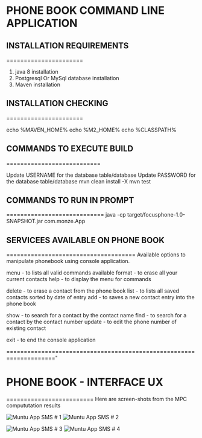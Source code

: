
# PHONE BOOK COMMAND LINE APPLICATION

## INSTALLATION REQUIREMENTS
======================
1. java 8 installation
2. Postgresql Or MySql database installation
3. Maven installation

## INSTALLATION CHECKING
======================

echo %MAVEN_HOME%
echo %M2_HOME%
echo %CLASSPATH%

## COMMANDS TO EXECUTE BUILD
===========================

Update USERNAME for the database table/database
Update PASSWORD for the database table/database
mvn clean install -X
mvn test

## COMMANDS TO RUN IN PROMPT
============================
java -cp target/focusphone-1.0-SNAPSHOT.jar com.monze.App

## SERVICEES AVAILABLE ON PHONE BOOK
=====================================
Available options to manipulate phonebook using console application.

  menu   - to lists all valid commands available
  format - to erase all your current contacts
  help   - to display the menu for commands 

  delete - to erase a contact from the phone book
  list   - to lists all saved contacts sorted by date of entry
  add    - to saves a new contact entry into the phone book
    
  show   - to search for a contact by the contact name
  find   - to search for a contact by the contact number
  update - to edit the phone number of  existing contact

  exit  - to end the console application
    
===================================================================="



# PHONE BOOK - INTERFACE UX 
=========================
Here are screen-shots from the MPC compututation results

![ Muntu App SMS # 1 ](https://github.com/LINOSNCHENA/PhoneBookApp/blob/master/ux/Screenshot%20(82).png)
![ Muntu App SMS # 2 ](https://github.com/LINOSNCHENA/PhoneBookApp/blob/master/ux/Screenshot%20(83).png)

![ Muntu App SMS # 3 ](https://github.com/LINOSNCHENA/PhoneBookApp/blob/master/ux/Screenshot%20(84).png)
![ Muntu App SMS # 4 ](https://github.com/LINOSNCHENA/PhoneBookApp/blob/master/ux/Screenshot%20(85).png)
